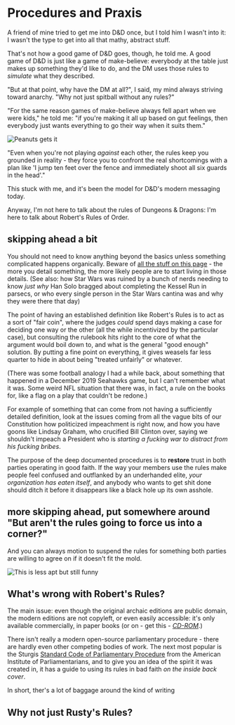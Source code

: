 # Procedures and Praxis

A friend of mine tried to get me into D&D once, but I told him I wasn't into it: I wasn't the type to get into all that mathy, abstract stuff.

That's not how a good game of D&D goes, though, he told me. A good game of D&D is just like a game of make-believe: everybody at the table just makes up something they'd like to do, and the DM uses those rules to *simulate* what they described.

"But at that point, why have the DM at all?", I said, my mind always striving toward anarchy. "Why not just spitball without any rules?"

"For the same reason games of make-believe always fell apart when we were kids," he told me: "if you're making it all up based on gut feelings, then everybody just wants everything to go their way when it suits them."

![Peanuts gets it](https://vignette.wikia.nocookie.net/peanuts/images/d/d9/19520810.gif/revision/latest?cb=20190723150859)

"Even when you're not playing *against* each other, the rules keep you grounded in reality - they force you to confront the real shortcomings with a plan like 'I jump ten feet over the fence and immediately shoot all six guards in the head'."

This stuck with me, and it's been the model for D&D's modern messaging today.

Anyway, I'm not here to talk about the rules of Dungeons & Dragons: I'm here to talk about Robert's Rules of Order.

## skipping ahead a bit

You should not need to know anything beyond the basics unless something complicated happens organically. Beware of [all the stuff on this page](fbpb5-hgrx2-c798h-z78fn-w010c) - the more you detail something, the more likely people are to start living in those details. (See also: how Star Wars was ruined by a bunch of nerds needing to know *just why* Han Solo bragged about completing the Kessel Run in parsecs, or who every single person in the Star Wars cantina was and why they were there that day)

The point of having an established definition like Robert's Rules is to act as a sort of "fair coin", where the judges *could* spend days making a case for deciding one way or the other (all the while incentivized by the particular case), but consulting the rulebook hits right to the core of what the argument would boil down to, and what is the general "good enough" solution. By putting a fine point on everything, it gives weasels far less quarter to hide in about being "treated unfairly" or whatever.

(There was some football analogy I had a while back, about something that happened in a December 2019 Seahawks game, but I can't remember what it was. Some weird NFL situation that there was, in fact, a rule on the books for, like a flag on a play that couldn't be redone.)

For example of something that can come from not having a sufficiently detailed definition, look at the issues coming from all the vague bits of our Constitution how politicized impeachment is right now, and how you have goons like Lindsay Graham, who crucified Bill Clinton over, saying we shouldn't impeach a President who is *starting a fucking war to distract from his fucking bribes*.

The purpose of the deep documented procedures is to **restore** trust in both parties operating in good faith. If the way your members use the rules make people feel confused and outflanked by an underhanded elite, *your organization has eaten itself*, and anybody who wants to get shit done should ditch it before it disappears like a black hole up its own asshole.

## more skipping ahead, put somewhere around "But aren't the rules going to force us into a corner?"

And you can always motion to suspend the rules for something both parties are willing to agree on if it doesn't fit the mold.

![This is less apt but still funny](https://vignette.wikia.nocookie.net/peanuts/images/2/2d/19520512.gif/revision/latest?cb=20130412201512)

## What's wrong with Robert's Rules?

The main issue: even though the original archaic editions are public domain, the modern editions are not copyleft, or even easily accessible: it's only available commercially, in paper books (or on - get this - *[CD-ROM](https://www.amlegal.com/wp-content/uploads/2015/09/Robert-Rules-Order-Form_2015.pdf)*.)

There isn't really a modern open-source parliamentary procedure - there are hardly even other competing bodies of work. The next most popular is the Sturgis [Standard Code of Parliamentary Procedure](https://en.wikipedia.org/wiki/The_Standard_Code_of_Parliamentary_Procedure) from the American Institute of Parliamentarians, and to give you an idea of the spirit it was created in, it has a guide to using its rules in bad faith *on the inside back cover*.

In short, ther's a lot of baggage around the kind of writing

## Why not just Rusty's Rules?
